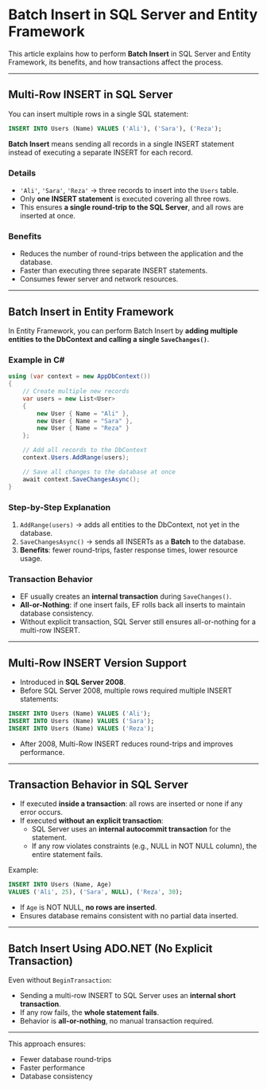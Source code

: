 # Batch Insert in SQL Server and Entity Framework

This article explains how to perform **Batch Insert** in SQL Server and Entity Framework, its benefits, and how transactions affect the process.

---

## Multi-Row INSERT in SQL Server

You can insert multiple rows in a single SQL statement:

```sql
INSERT INTO Users (Name) VALUES ('Ali'), ('Sara'), ('Reza');
```

**Batch Insert** means sending all records in a single INSERT statement instead of executing a separate INSERT for each record.

### Details

* `'Ali'`, `'Sara'`, `'Reza'` → three records to insert into the `Users` table.
* Only **one INSERT statement** is executed covering all three rows.
* This ensures **a single round-trip to the SQL Server**, and all rows are inserted at once.

### Benefits

* Reduces the number of round-trips between the application and the database.
* Faster than executing three separate INSERT statements.
* Consumes fewer server and network resources.

---

## Batch Insert in Entity Framework

In Entity Framework, you can perform Batch Insert by **adding multiple entities to the DbContext and calling a single `SaveChanges()`**.

### Example in C#

```csharp
using (var context = new AppDbContext())
{
    // Create multiple new records
    var users = new List<User>
    {
        new User { Name = "Ali" },
        new User { Name = "Sara" },
        new User { Name = "Reza" }
    };

    // Add all records to the DbContext
    context.Users.AddRange(users);

    // Save all changes to the database at once
    await context.SaveChangesAsync();
}
```

### Step-by-Step Explanation

1. `AddRange(users)` → adds all entities to the DbContext, not yet in the database.
2. `SaveChangesAsync()` → sends all INSERTs as a **Batch** to the database.
3. **Benefits**: fewer round-trips, faster response times, lower resource usage.

### Transaction Behavior

* EF usually creates an **internal transaction** during `SaveChanges()`.
* **All-or-Nothing**: if one insert fails, EF rolls back all inserts to maintain database consistency.
* Without explicit transaction, SQL Server still ensures all-or-nothing for a multi-row INSERT.

---

## Multi-Row INSERT Version Support

* Introduced in **SQL Server 2008**.
* Before SQL Server 2008, multiple rows required multiple INSERT statements:

```sql
INSERT INTO Users (Name) VALUES ('Ali');
INSERT INTO Users (Name) VALUES ('Sara');
INSERT INTO Users (Name) VALUES ('Reza');
```

* After 2008, Multi-Row INSERT reduces round-trips and improves performance.

---

## Transaction Behavior in SQL Server

* If executed **inside a transaction**: all rows are inserted or none if any error occurs.
* If executed **without an explicit transaction**:
  * SQL Server uses an **internal autocommit transaction** for the statement.
  * If any row violates constraints (e.g., NULL in NOT NULL column), the entire statement fails.

Example:

```sql
INSERT INTO Users (Name, Age) 
VALUES ('Ali', 25), ('Sara', NULL), ('Reza', 30);
```

* If `Age` is NOT NULL, **no rows are inserted**.
* Ensures database remains consistent with no partial data inserted.

---

## Batch Insert Using ADO.NET (No Explicit Transaction)

Even without `BeginTransaction`:

* Sending a multi-row INSERT to SQL Server uses an **internal short transaction**.
* If any row fails, the **whole statement fails**.
* Behavior is **all-or-nothing**, no manual transaction required.

---

This approach ensures:

* Fewer database round-trips
* Faster performance
* Database consistency
